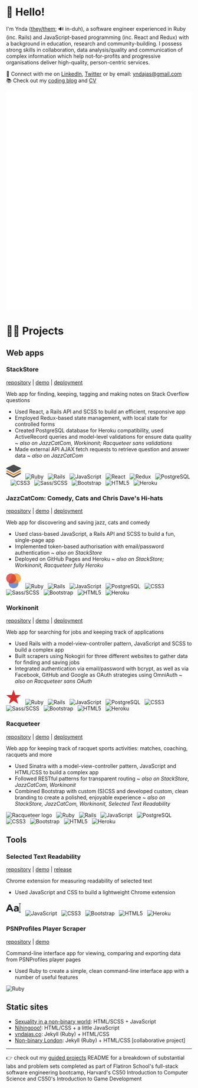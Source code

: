 # 👋 Hello!

I'm Ynda ([they/them](https://pronoun.is/they/.../themself); 🔊 in-duh), a software engineer experienced in Ruby (inc. Rails) and JavaScript-based programming (inc. React and Redux) with a background in education, research and community-building. I possess strong skills in collaboration, data analysis/quality and communication of complex information which help not-for-profits and progressive organisations deliver high-quality, person-centric services.

🤝 Connect with me on [LinkedIn](https://www.linkedin.com/in/yndajas), [Twitter](https://twitter.com/yndajas) or by email: [yndajas@gmail.com](mailto:yndajas@gmail.com)
<br/>
📚 Check out my [coding blog](https://yndajas.co/blog/categories/coding) and [CV](YJ_CV_210929.pdf)

![](https://github.com/yndajas/github-stats/blob/master/generated/overview.svg)
![](https://github.com/yndajas/github-stats/blob/master/generated/languages.svg)

# 👩‍💻 Projects

<!-- Icons from https://devicon.dev -->

## Web apps

### StackStore
[repository](https://github.com/yndajas/StackStore) | [demo](https://www.youtube.com/watch?v=47qTNiLzgQU) | [deployment](http://stackstore.yndajas.co)

Web app for finding, keeping, tagging and making notes on Stack Overflow questions
- Used React, a Rails API and SCSS to build an efficient, responsive app
- Employed Redux-based state management, with local state for controlled forms
- Created PostgreSQL database for Heroku compatibility, used ActiveRecord queries and model-level validations for ensure data quality ~ <i>also on JazzCatCom, Workinonit; Racqueteer sans validations</i>
- Made external API AJAX fetch requests to retrieve question and answer data ~ <i>also on JazzCatCom</i>

<div>
  <img src="https://github.com/yndajas/StackStore/blob/main/public/images/favicon/android-chrome-192x192.png" alt="StackStore logo" width="40" />&nbsp;&nbsp;
  <img src="https://cdn.jsdelivr.net/gh/devicons/devicon/icons/ruby/ruby-original.svg" alt="Ruby" width="40" />&nbsp;&nbsp;
  <img src="https://cdn.jsdelivr.net/gh/devicons/devicon/icons/rails/rails-original-wordmark.svg" alt="Rails" width="40" />&nbsp;&nbsp;
  <img src="https://cdn.jsdelivr.net/gh/devicons/devicon/icons/javascript/javascript-original.svg" alt="JavaScript" width="40" />&nbsp;&nbsp;
  <img src="https://cdn.jsdelivr.net/gh/devicons/devicon/icons/react/react-original.svg" alt="React" width="40" />&nbsp;&nbsp;
  <img src="https://cdn.jsdelivr.net/gh/devicons/devicon/icons/redux/redux-original.svg" alt="Redux" width="40" />&nbsp;&nbsp;
  <img src="https://cdn.jsdelivr.net/gh/devicons/devicon/icons/postgresql/postgresql-original.svg" alt="PostgreSQL" width="40" />&nbsp;&nbsp;
  <img src="https://cdn.jsdelivr.net/gh/devicons/devicon/icons/css3/css3-original.svg" alt="CSS3" width="40" />&nbsp;&nbsp;
  <img src="https://cdn.jsdelivr.net/gh/devicons/devicon/icons/sass/sass-original.svg" alt="Sass/SCSS" width="40" />&nbsp;&nbsp;
  <img src="https://cdn.jsdelivr.net/gh/devicons/devicon/icons/bootstrap/bootstrap-original.svg" alt="Bootstrap" width="40" />&nbsp;&nbsp;
  <img src="https://cdn.jsdelivr.net/gh/devicons/devicon/icons/html5/html5-original.svg" alt="HTML5" width="40" />&nbsp;&nbsp;
  <img src="https://cdn.jsdelivr.net/gh/devicons/devicon/icons/heroku/heroku-original.svg" alt="Heroku" width="40" />
</div>

### JazzCatCom: Comedy, Cats and Chris Dave's Hi-hats
[repository](https://github.com/yndajas/JazzCatCom-Comedy-Cats-and-Chris-Daves-Hi-hats) | [demo](https://www.youtube.com/watch?v=x-QS4K6tN78) | [deployment](http://jazzcatcom.yndajas.co)

Web app for discovering and saving jazz, cats and comedy
- Used class-based JavaScript, a Rails API and SCSS to build a fun, single-page app
- Implemented token-based authorisation with email/password authentication ~ <i>also on StackStore</i>
- Deployed on GitHub Pages and Heroku ~ <i>also on StackStore; Workinonit, Racqueteer fully Heroku</i>

<div>
  <img src="https://github.com/yndajas/JazzCatCom-Comedy-Cats-and-Chris-Daves-Hi-hats/blob/main/src/images/favicon/android-chrome-192x192.png" alt="JazzCatCom logo" width="40" />&nbsp;&nbsp;
  <img src="https://cdn.jsdelivr.net/gh/devicons/devicon/icons/ruby/ruby-original.svg" alt="Ruby" width="40" />&nbsp;&nbsp;
  <img src="https://cdn.jsdelivr.net/gh/devicons/devicon/icons/rails/rails-original-wordmark.svg" alt="Rails" width="40" />&nbsp;&nbsp;
  <img src="https://cdn.jsdelivr.net/gh/devicons/devicon/icons/javascript/javascript-original.svg" alt="JavaScript" width="40" />&nbsp;&nbsp;
  <img src="https://cdn.jsdelivr.net/gh/devicons/devicon/icons/postgresql/postgresql-original.svg" alt="PostgreSQL" width="40" />&nbsp;&nbsp;
  <img src="https://cdn.jsdelivr.net/gh/devicons/devicon/icons/css3/css3-original.svg" alt="CSS3" width="40" />&nbsp;&nbsp;
  <img src="https://cdn.jsdelivr.net/gh/devicons/devicon/icons/sass/sass-original.svg" alt="Sass/SCSS" width="40" />&nbsp;&nbsp;
  <img src="https://cdn.jsdelivr.net/gh/devicons/devicon/icons/bootstrap/bootstrap-original.svg" alt="Bootstrap" width="40" />&nbsp;&nbsp;
  <img src="https://cdn.jsdelivr.net/gh/devicons/devicon/icons/html5/html5-original.svg" alt="HTML5" width="40" />&nbsp;&nbsp;
  <img src="https://cdn.jsdelivr.net/gh/devicons/devicon/icons/heroku/heroku-original.svg" alt="Heroku" width="40" />
</div>

### Workinonit
[repository](https://github.com/yndajas/Workinonit) | [demo](https://www.youtube.com/watch?v=PYwX1QGj6os) | [deployment](http://workinonit.yndajas.co)

Web app for searching for jobs and keeping track of applications 
- Used Rails with a model-view-controller pattern, JavaScript and SCSS to build a complex app
- Built scrapers using Nokogiri for three different websites to gather data for finding and saving jobs
- Integrated authentication via email/password with bcrypt, as well as via Facebook, GitHub and Google as OAuth strategies using OmniAuth ~ <i>also on Racqueteer sans OAuth</i>

<div>
  <img src="https://github.com/yndajas/Workinonit/blob/main/app/assets/images/favicon/android-chrome-192x192.png" alt="Workinonit logo" width="40" />&nbsp;&nbsp;
  <img src="https://cdn.jsdelivr.net/gh/devicons/devicon/icons/ruby/ruby-original.svg" alt="Ruby" width="40" />&nbsp;&nbsp;
  <img src="https://cdn.jsdelivr.net/gh/devicons/devicon/icons/rails/rails-original-wordmark.svg" alt="Rails" width="40" />&nbsp;&nbsp;
  <img src="https://cdn.jsdelivr.net/gh/devicons/devicon/icons/javascript/javascript-original.svg" alt="JavaScript" width="40" />&nbsp;&nbsp;
  <img src="https://cdn.jsdelivr.net/gh/devicons/devicon/icons/postgresql/postgresql-original.svg" alt="PostgreSQL" width="40" />&nbsp;&nbsp;
  <img src="https://cdn.jsdelivr.net/gh/devicons/devicon/icons/css3/css3-original.svg" alt="CSS3" width="40" />&nbsp;&nbsp;
  <img src="https://cdn.jsdelivr.net/gh/devicons/devicon/icons/sass/sass-original.svg" alt="Sass/SCSS" width="40" />&nbsp;&nbsp;
  <img src="https://cdn.jsdelivr.net/gh/devicons/devicon/icons/bootstrap/bootstrap-original.svg" alt="Bootstrap" width="40" />&nbsp;&nbsp;
  <img src="https://cdn.jsdelivr.net/gh/devicons/devicon/icons/html5/html5-original.svg" alt="HTML5" width="40" />&nbsp;&nbsp;
  <img src="https://cdn.jsdelivr.net/gh/devicons/devicon/icons/heroku/heroku-original.svg" alt="Heroku" width="40" />
</div>

### Racqueteer
[repository](https://github.com/yndajas/Racqueteer) | [demo](https://www.youtube.com/watch?v=nK35Tuxfkso) | [deployment](http://racqueteer.yndajas.co)

Web app for keeping track of racquet sports activities: matches, coaching, racquets and more
- Used Sinatra with a model-view-controller pattern, JavaScript and HTML/CSS to build a complex app
- Followed RESTful patterns for transparent routing ~ <i>also on StackStore, JazzCatCom, Workinonit</i>
- Combined Bootstrap with custom (S)CSS and developed custom, clean branding to create a polished, enjoyable experience ~ <i>also on StackStore, JazzCatCom, Workinonit, Selected Text Readability</i>

<div>
  <img src="https://github.com/yndajas/Racqueteer/blob/main/public/favicons/android-chrome-192x192.png" alt="Racqueteer logo" width="40" />&nbsp;&nbsp;
  <img src="https://cdn.jsdelivr.net/gh/devicons/devicon/icons/ruby/ruby-original.svg" alt="Ruby" width="40" />&nbsp;&nbsp;
  <img src="https://cdn.jsdelivr.net/gh/devicons/devicon/icons/rails/rails-original-wordmark.svg" alt="Rails" width="40" />&nbsp;&nbsp;
  <img src="https://cdn.jsdelivr.net/gh/devicons/devicon/icons/javascript/javascript-original.svg" alt="JavaScript" width="40" />&nbsp;&nbsp;
  <img src="https://cdn.jsdelivr.net/gh/devicons/devicon/icons/postgresql/postgresql-original.svg" alt="PostgreSQL" width="40" />&nbsp;&nbsp;
  <img src="https://cdn.jsdelivr.net/gh/devicons/devicon/icons/css3/css3-original.svg" alt="CSS3" width="40" />&nbsp;&nbsp;
  <img src="https://cdn.jsdelivr.net/gh/devicons/devicon/icons/bootstrap/bootstrap-original.svg" alt="Bootstrap" width="40" />&nbsp;&nbsp;
  <img src="https://cdn.jsdelivr.net/gh/devicons/devicon/icons/html5/html5-original.svg" alt="HTML5" width="40" />&nbsp;&nbsp;
  <img src="https://cdn.jsdelivr.net/gh/devicons/devicon/icons/heroku/heroku-original.svg" alt="Heroku" width="40" />
</div>

## Tools

### Selected Text Readability
[repository](https://github.com/yndajas/selected-text-readability) | [demo](https://www.youtube.com/watch?v=_AP_qb5wuMA) | [release](https://chrome.google.com/webstore/detail/selected-text-readability/gmmgeofdbimelpnapecnbdckopibaecl)

Chrome extension for measuring readability of selected text
- Used JavaScript and CSS to build a lightweight Chrome extension

<div>
  <img src="https://github.com/yndajas/selected-text-readability/blob/main/icons/icon128.png" alt="Selected Text Readability logo" width="40" />&nbsp;&nbsp;
  <img src="https://cdn.jsdelivr.net/gh/devicons/devicon/icons/javascript/javascript-original.svg" alt="JavaScript" width="40" />&nbsp;&nbsp;
  <img src="https://cdn.jsdelivr.net/gh/devicons/devicon/icons/css3/css3-original.svg" alt="CSS3" width="40" />&nbsp;&nbsp;
  <img src="https://cdn.jsdelivr.net/gh/devicons/devicon/icons/bootstrap/bootstrap-original.svg" alt="Bootstrap" width="40" />&nbsp;&nbsp;
  <img src="https://cdn.jsdelivr.net/gh/devicons/devicon/icons/html5/html5-original.svg" alt="HTML5" width="40" />&nbsp;&nbsp;
  <img src="https://cdn.jsdelivr.net/gh/devicons/devicon/icons/heroku/heroku-original.svg" alt="Heroku" width="40" />
</div>

### PSNProfiles Player Scraper
[repository](https://github.com/yndajas/PSNProfiles-player-scraper) | [demo](https://www.youtube.com/watch?v=l1yA_LfLz-c)

Command-line interface app for viewing, comparing and exporting data from PSNProfiles player pages
- Used Ruby to create a simple, clean command-line interface app with a number of useful features

<div>
  <img src="https://cdn.jsdelivr.net/gh/devicons/devicon/icons/ruby/ruby-original.svg" alt="Ruby" width="40" />&nbsp;&nbsp;
</div>

## Static sites

-   [Sexuality in a non-binary world](https://github.com/yndajas/sexuality-in-a-non-binary-world): HTML/SCSS + JavaScript
-   [Nihingooo!](https://github.com/yndajas/Nihongooo): HTML/CSS + a little JavaScript
-   [yndajas.co](https://github.com/yndajas/yndajas.co): Jekyll (Ruby) + HTML/CSS
-   [Non-binary London](https://github.com/nonbinarylondon/Non-binary-London-website): Jekyll (Ruby) + HTML/CSS \[collaborative project\]

<hr />

👉 check out my [guided projects](https://github.com/yndajas/yndajas/blob/main/guided_projects.md) README for a breakdown of substantial labs and problem sets completed as part of Flatiron School's full-stack software engineering bootcamp, Harvard's CS50 Introduction to Computer Science and CS50's Introduction to Game Development
